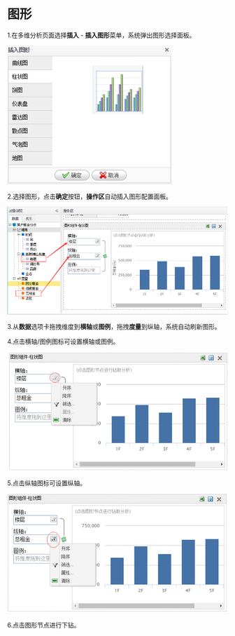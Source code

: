 # 图形

1.在多维分析页面选择**插入** - **插入图形**菜单，系统弹出图形选择面板。

![](/assets/import32.png)

2.选择图形，点击**确定**按钮，**操作区**自动插入图形配置面板。

![](/assets/import33.png)

3.从**数据**选项卡拖拽维度到**横轴**或**图例**，拖拽**度量**到纵轴，系统自动刷新图形。

4.点击横轴/图例图标可设置横轴或图例。

![](/assets/import34.png)

5.点击纵轴图标可设置纵轴。

![](/assets/import35.png)

6.点击图形节点进行下钻。

